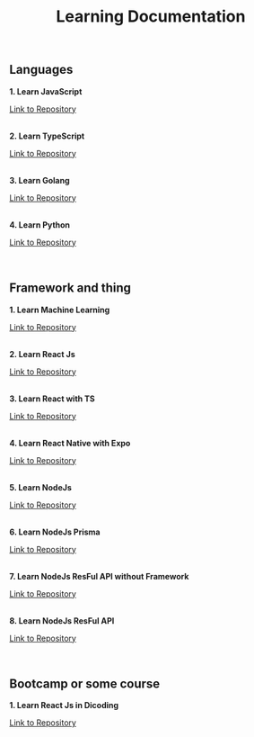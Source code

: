 <h1 align="center">Learning Documentation</h1><br/>

<h2>Languages</h2>
<strong>1. Learn JavaScript</strong>
<p><a  href="https://github.com/ariefhk/learn-javascript">Link to Repository</a></p>
<br/>
<strong>2. Learn TypeScript</strong>
<p><a  href="https://github.com/ariefhk/learn-typescript">Link to Repository</a></p>
<br/>
<strong>3. Learn Golang</strong>
<p><a  href="https://github.com/ariefhk/learn-go">Link to Repository</a></p>
<br/>
<strong>4. Learn Python</strong>
<p><a  href="https://github.com/ariefhk/learn-python">Link to Repository</a></p>
<br/>
<h2>Framework and thing</h2>
<strong>1. Learn Machine Learning</strong>
<p><a  href="https://github.com/ariefhk/learn-machine-learning">Link to Repository</a></p>
<br/>
<strong>2. Learn React Js</strong>
<p><a  href="https://github.com/ariefhk/learn-react">Link to Repository</a></p>
<br/>
<strong>3. Learn React with TS</strong>
<p><a  href="https://github.com/ariefhk/learn-react-ts">Link to Repository</a></p>
<br/>
<strong>4. Learn React Native with Expo</strong>
<p><a  href="https://github.com/ariefhk/learn-react-native-expo">Link to Repository</a></p>
<br/>
<strong>5. Learn NodeJs</strong>
<p><a  href="https://github.com/ariefhk/learn-nodejs">Link to Repository</a></p>
<br/>
<strong>6. Learn NodeJs Prisma</strong>
<p><a  href="https://github.com/ariefhk/learn-nodejs-prisma">Link to Repository</a></p>
<br/>
<strong>7. Learn NodeJs ResFul API without Framework</strong>
<p><a  href="https://github.com/ariefhk/learn-nodejs-restful-api-without-framework">Link to Repository</a></p>
<br/>
<strong>8. Learn NodeJs ResFul API</strong>
<p><a  href="https://github.com/ariefhk/learn-nodejs-restful-api">Link to Repository</a></p>
<br/>

<h2>Bootcamp or some course</h2>
<strong>1. Learn React Js in Dicoding</strong>
<p><a  href="https://github.com/ariefhk/learn-react-dicoding">Link to Repository</a></p>
<br/>
